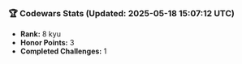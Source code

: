 ### 🏆 Codewars Stats (Updated: 2025-05-18 15:07:12 UTC)

- **Rank:** 8 kyu
- **Honor Points:** 3
- **Completed Challenges:** 1
